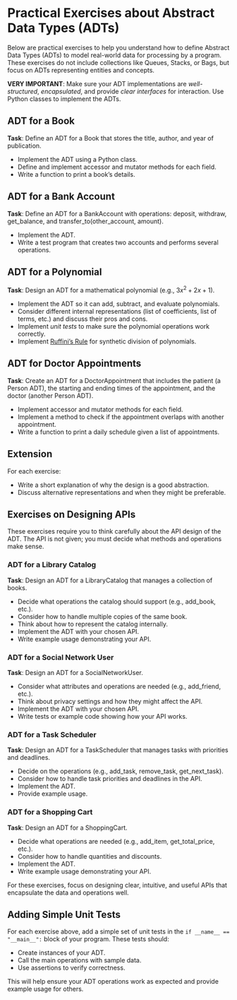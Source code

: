 # Practical Exercises about Abstract Data Types (ADTs)

Below are practical exercises to help you understand how to define Abstract Data Types (ADTs) to model real-world data for processing by a program. These exercises do not include collections like Queues, Stacks, or Bags, but focus on ADTs representing entities and concepts.

**VERY IMPORTANT**: Make sure your ADT implementations are *well-structured*, *encapsulated*, and provide *clear interfaces* for interaction. Use Python classes to implement the ADTs.

## ADT for a Book

**Task**:
Define an ADT for a Book that stores the title, author, and year of publication.

- Implement the ADT using a Python class.
- Define and implement accessor and mutator methods for each field.
- Write a function to print a book’s details.

## ADT for a Bank Account

**Task**:
Define an ADT for a BankAccount with operations: deposit, withdraw, get_balance, and transfer_to(other_account, amount).

- Implement the ADT.
- Write a test program that creates two accounts and performs several operations.

## ADT for a Polynomial

**Task**:
Design an ADT for a mathematical polynomial (e.g., $3x^2 + 2x + 1$).

- Implement the ADT so it can add, subtract, and evaluate polynomials.
- Consider different internal representations (list of coefficients, list of terms, etc.) and discuss their pros and cons.
- Implement *unit tests* to make sure the polynomial operations work correctly.
- Implement [Ruffini’s Rule](https://algebrica.org/ruffinis-rule/) for synthetic division of polynomials.

## ADT for Doctor Appointments

**Task**:
Create an ADT for a DoctorAppointment that includes the patient (a Person ADT), the starting and ending times of the appointment, and the doctor (another Person ADT).

- Implement accessor and mutator methods for each field.
- Implement a method to check if the appointment overlaps with another appointment.
- Write a function to print a daily schedule given a list of appointments.

## Extension

For each exercise:

- Write a short explanation of why the design is a good abstraction.
- Discuss alternative representations and when they might be preferable.

## Exercises on Designing APIs

These exercises require you to think carefully about the API design of the ADT. The API is not given; you must decide what methods and operations make sense.

### ADT for a Library Catalog

**Task**:
Design an ADT for a LibraryCatalog that manages a collection of books.

- Decide what operations the catalog should support (e.g., add_book, etc.).
- Consider how to handle multiple copies of the same book.
- Think about how to represent the catalog internally.
- Implement the ADT with your chosen API.
- Write example usage demonstrating your API.

### ADT for a Social Network User

**Task**:
Design an ADT for a SocialNetworkUser.

- Consider what attributes and operations are needed (e.g., add_friend, etc.).
- Think about privacy settings and how they might affect the API.
- Implement the ADT with your chosen API.
- Write tests or example code showing how your API works.

### ADT for a Task Scheduler

**Task**:
Design an ADT for a TaskScheduler that manages tasks with priorities and deadlines.

- Decide on the operations (e.g., add_task, remove_task, get_next_task).
- Consider how to handle task priorities and deadlines in the API.
- Implement the ADT.
- Provide example usage.

### ADT for a Shopping Cart

**Task**:
Design an ADT for a ShoppingCart.

- Decide what operations are needed (e.g., add_item, get_total_price, etc.).
- Consider how to handle quantities and discounts.
- Implement the ADT.
- Write example usage demonstrating your API.

For these exercises, focus on designing clear, intuitive, and useful APIs that encapsulate the data and operations well.

## Adding Simple Unit Tests

For each exercise above, add a simple set of unit tests in the `if __name__ == "__main__":` block of your program. These tests should:

- Create instances of your ADT.
- Call the main operations with sample data.
- Use assertions to verify correctness.

This will help ensure your ADT operations work as expected and provide example usage for others.
